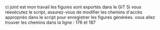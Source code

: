 ci joint est mon travail 
les figures sont exportés  dans le GIT 
Si vous réexécutez le script, assurez-vous de modifier les chemins d'accès appropriés dans le script pour enregistrer les figures générées.
vous allez trouver les chemins dans la ligne : 176  et 187 
